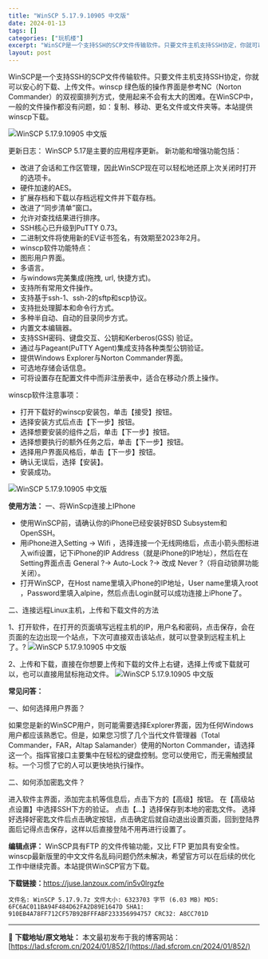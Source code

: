 ```yaml
---
title: "WinSCP 5.17.9.10905 中文版"
date: 2024-01-13
tags: []
categories: ["玩机楼"]
excerpt: "WinSCP是一个支持SSH的SCP文件传输软件。只要文件主机支持SSH协定，你就可以安心的下载、上传文件。winscp 绿色版的操作界面是参考NC（Norton Commander）的双视窗排列方式，使用起来不会有太大的困难。在WinSCP中，一般的文件操作都没有问题，如：复制、移动、更名文件或文&hellip;"
layout: post
---
```


WinSCP是一个支持SSH的SCP文件传输软件。只要文件主机支持SSH协定，你就可以安心的下载、上传文件。winscp 绿色版的操作界面是参考NC（Norton Commander）的双视窗排列方式，使用起来不会有太大的困难。在WinSCP中，一般的文件操作都没有问题，如：复制、移动、更名文件或文件夹等。本站提供winscp下载。

<img title="WinSCP 5.17.9.10905 中文版" src="https://lad.sfcrom.cn/wp-content/uploads/2024/01/20240112_65a165fded15d.png" alt="WinSCP 5.17.9.10905 中文版" />

更新日志：
WinSCP 5.17是主要的应用程序更新。
新功能和增强功能包括：
<ul>
 	<li>改进了会话和工作区管理，因此WinSCP现在可以轻松地还原上次关闭时打开的选项卡。</li>
 	<li>硬件加速的AES。</li>
 	<li>扩展存档和下载以存档远程文件并下载存档。</li>
 	<li>改进了“同步清单”窗口。</li>
 	<li>允许对查找结果进行排序。</li>
 	<li>SSH核心已升级到PuTTY 0.73。</li>
 	<li>二进制文件将使用新的EV证书签名，有效期至2023年2月。</li>
 	<li>winscp软件功能特点：</li>
 	<li>图形用户界面。</li>
 	<li>多语言。</li>
 	<li>与windows完美集成(拖拽, url, 快捷方式)。</li>
 	<li>支持所有常用文件操作。</li>
 	<li>支持基于ssh-1、ssh-2的sftp和scp协议。</li>
 	<li>支持批处理脚本和命令行方式。</li>
 	<li>多种半自动、自动的目录同步方式。</li>
 	<li>内置文本编辑器。</li>
 	<li>支持SSH密码、键盘交互、公钥和Kerberos(GSS) 验证。</li>
 	<li>通过与Pageant(PuTTY Agent)集成支持各种类型公钥验证。</li>
 	<li>提供Windows Explorer与Norton Commander界面。</li>
 	<li>可选地存储会话信息。</li>
 	<li>可将设置存在配置文件中而非注册表中，适合在移动介质上操作。</li>
</ul>
winscp软件注意事项：
<ul>
 	<li>打开下载好的winscp安装包，单击【接受】按钮。</li>
 	<li>选择安装方式后点击【下一步】按钮。</li>
 	<li>选择想要安装的组件之后，单击【下一步】按钮。</li>
 	<li>选择想要执行的额外任务之后，单击【下一步】按钮。</li>
 	<li>选择用户界面风格后，单击【下一步】按钮。</li>
 	<li>确认无误后，选择【安装】。</li>
 	<li>安装成功。</li>
</ul>
<img title="WinSCP安装完成" src="https://lad.sfcrom.cn/wp-content/uploads/2024/01/20240112_65a165fe187d1.jpg" alt="WinSCP 5.17.9.10905 中文版" />

<strong>使用方法：</strong>
一、将WinScp连接上IPhone
<ul>
 	<li>使用WinSCP前，请确认你的iPhone已经安装好BSD Subsystem和OpenSSH。</li>
 	<li>用iPhone进入Setting -&gt; Wifi ，选择连接一个无线网络后，点击小箭头图标进入wifi设置，记下iPhone的IP Address（就是iPhone的IP地址），然后在在Setting界面点击 General ?-&gt; Auto-Lock ?-&gt; 改成 Never ?（将自动锁屏功能关闭）。</li>
 	<li>打开WinSCP，在Host name里填入iPhone的IP地址，User name里填入root ，Password里填入alpine，然后点击Login就可以成功连接上iPhone了。</li>
</ul>
二、连接远程Linux主机，上传和下载文件的方法

1、打开软件，在打开的页面填写远程主机的IP，用户名和密码，点击保存，会在页面的左边出现一个站点，下次可直接双击该站点，就可以登录到远程主机上了。?
<img title="WinSCP 5.17.9.10905 中文版打开软件" src="https://lad.sfcrom.cn/wp-content/uploads/2024/01/20240112_65a165fe2c39b.jpg" alt="WinSCP 5.17.9.10905 中文版" />

2、上传和下载，直接在你想要上传和下载的文件上右键，选择上传或下载就可以，也可以直接用鼠标拖动文件。
<img title="WinSCP 5.17.9.10905 中文版上传和下载" src="https://lad.sfcrom.cn/wp-content/uploads/2024/01/20240112_65a165fe442e7.jpg" alt="WinSCP 5.17.9.10905 中文版" />

<strong>常见问答：</strong>

一、如何选择用户界面？

如果您是新的WinSCP用户，则可能需要选择Explorer界面，因为任何Windows用户都应该熟悉它。但是，如果您习惯了几个当代文件管理器（Total Commander，FAR，Altap Salamander）使用的Norton Commander，请选择这一个。指挥官接口主要集中在轻松的键盘控制。您可以使用它，而无需触摸鼠标。一个习惯了它的人可以更快地执行操作。

二、如何添加密匙文件？

进入软件主界面，添加完主机等信息后，点击下方的【高级】按钮。
在【高级站点设置】中选择SSH下方的验证。
点击【...】选择保存到本地的密匙文件。
选择好选择好密匙文件后点击确定按钮，点击确定后就自动退出设置页面，回到登陆界面后记得点击保存，这样以后直接登陆不用再进行设置了。

<strong>编辑点评：</strong>
WinSCP具有FTP 的文件传输功能，又比 FTP 更加具有安全性。winscp最新版里的中文文件名乱码问题仍然未解决，希望官方可以在后续的优化工作中继续完善。本站提供WinSCP官方下载。

<strong>下载链接：</strong><span style="color: #ffffff;">https://juse.lanzoux.com/in5v0lrgzfe</span>
<pre><code>文件名: WinSCP 5.17.9.7z 文件大小: 6323703 字节 (6.03 MB) MD5: 6FC6AC011BA94F484D62FA2D89E1647D SHA1: 910EB4A78FF712CF57B92BFFFABF233356994757 CRC32: A8CC701D</code></pre>

---
📖 **下载地址/原文地址：** 本文最初发布于我的博客网站：[https://lad.sfcrom.cn/2024/01/852/](https://lad.sfcrom.cn/2024/01/852/)
